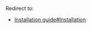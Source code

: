 Redirect to:

*   [Installation guide#Installation](/index.php?title=Installation_guide&redirect=no#Installation "Installation guide")